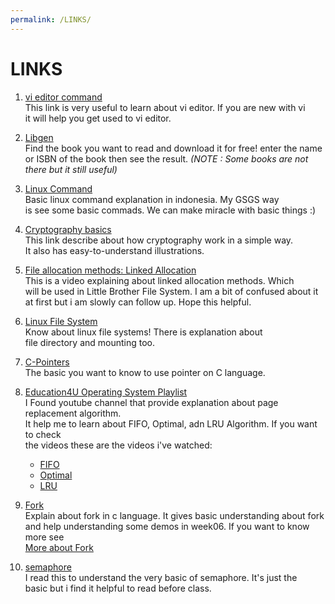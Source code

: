 ```yaml
---
permalink: /LINKS/
---
```


# LINKS
1. [vi editor command](https://www.cs.colostate.edu/helpdocs/vi.html)  
  This link is very useful to learn about vi editor. If you are new with vi  
  it will help you get used to vi editor.

2. [Libgen](https://libgen.is/)  
   Find the book you want to read and download it for free! enter the name  
   or ISBN of the book then see the result. *(NOTE : Some books are not there but it still useful)*
   
3. [Linux Command](https://www.hostinger.co.id/tutorial/perintah-dasar-linux)  
   Basic linux command explanation in indonesia. My GSGS way   
   is see some basic commads. We can make miracle with basic things :)
   
4. [Cryptography basics](https://www.thegeekstuff.com/2012/07/cryptography-basics/)  
   This link describe about how cryptography work in a simple way.  
   It also has easy-to-understand illustrations.
   
5. [File allocation methods: Linked Allocation](https://www.youtube.com/watch?v=tI3MACfFfFc)  
   This is a video explaining about linked allocation methods. Which  
   will be used in Little Brother File System. I am a bit of confused about it  
   at first but i am slowly can follow up. Hope this helpful.

6. [Linux File System](https://opensource.com/life/16/10/introduction-linux-filesystems)  
   Know about linux file systems! There is explanation about  
   file directory and mounting too.
   
7. [C-Pointers](https://www.programiz.com/c-programming/c-pointers)  
   The basic you want to know to use pointer on C language.
   
8. [Education4U Operating System Playlist](https://youtube.com/playlist?list=PLrjkTql3jnm9U1tSPnPQWQGIGNkUwBFv-)   
   I Found youtube channel that provide explanation about page replacement algorithm.  
   It help me to learn about FIFO, Optimal, adn LRU Algorithm. If you want to check  
   the videos these are the videos i've watched:  
   - [FIFO](https://www.youtube.com/watch?v=16kaPQtYo28&list=PLrjkTql3jnm9U1tSPnPQWQGIGNkUwBFv-&index=27)
   - [Optimal](https://www.youtube.com/watch?v=jeJIKKQcqpU&list=PLrjkTql3jnm9U1tSPnPQWQGIGNkUwBFv-&index=29)
   - [LRU](https://www.youtube.com/watch?v=u23ROrlSK_g&list=PLrjkTql3jnm9U1tSPnPQWQGIGNkUwBFv-&index=28)  

9. [Fork](https://www.section.io/engineering-education/fork-in-c-programming-language/)  
   Explain about fork in c language. It gives basic understanding about fork  
   and help understanding some demos in week06. If you want to know more see  
   [More about Fork](https://ops-class.org/slides/2017-02-10-forksynch/)  
   
 10. [semaphore](https://linuxhint.com/posix-semaphores-with-c-programming/)  
     I read this to understand the very basic of semaphore. It's just the  
     basic but i find it helpful to read before class.
   
